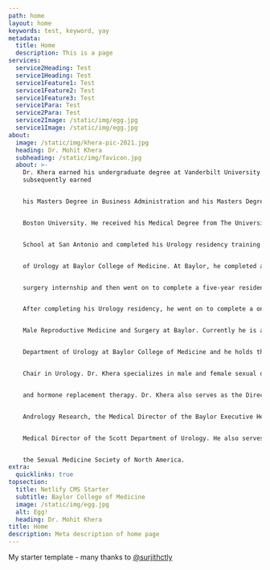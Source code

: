 ```yaml
---
path: home
layout: home
keywords: test, keyword, yay
metadata:
  title: Home
  description: This is a page
services:
  service2Heading: Test
  service1Heading: Test
  service1Feature1: Test
  service1Feature2: Test
  service1Feature3: Test
  service1Para: Test
  service2Para: Test
  service2Image: /static/img/egg.jpg
  service1Image: /static/img/egg.jpg
about:
  image: /static/img/khera-pic-2021.jpg
  heading: Dr. Mohit Khera
  subheading: /static/img/favicon.jpg
  about: >-
    Dr. Khera earned his undergraduate degree at Vanderbilt University. He
    subsequently earned


    his Masters Degree in Business Administration and his Masters Degree in Public Health from


    Boston University. He received his Medical Degree from The University of Texas Medical


    School at San Antonio and completed his Urology residency training in the Scott Department


    of Urology at Baylor College of Medicine. At Baylor, he completed a one-year general


    surgery internship and then went on to complete a five-year residency program in Urology.


    After completing his Urology residency, he went on to complete a one-year fellowship in


    Male Reproductive Medicine and Surgery at Baylor. Currently he is a Professor in the Scott


    Department of Urology at Baylor College of Medicine and he holds the F. Brantley Scott


    Chair in Urology. Dr. Khera specializes in male and female sexual dysfunction, Men’s Health


    and hormone replacement therapy. Dr. Khera also serves as the Director of the Laboratory for


    Andrology Research, the Medical Director of the Baylor Executive Health Program and the


    Medical Director of the Scott Department of Urology. He also serves as President-Elect of


    the Sexual Medicine Society of North America.
extra:
  quicklinks: true
topsection:
  title: Netlify CMS Starter
  subtitle: Baylor College of Medicine
  image: /static/img/egg.jpg
  alt: Egg!
  heading: Dr. Mohit Khera
title: Home
description: Meta description of home page
---
```

My starter template - many thanks to [@surjithctly](https://surjithctly.in/)